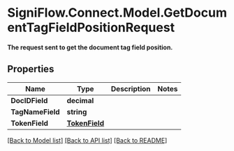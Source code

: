 # SigniFlow.Connect.Model.GetDocumentTagFieldPositionRequest
#### The request sent to get the document tag field position.

## Properties

Name | Type | Description | Notes
------------ | ------------- | ------------- | -------------
**DocIDField** | **decimal** |  | 
**TagNameField** | **string** |  | 
**TokenField** | [**TokenField**](TokenField.md) |  | 

[[Back to Model list]](../README.md#documentation-for-models) [[Back to API list]](../README.md#documentation-for-api-endpoints) [[Back to README]](../README.md)

